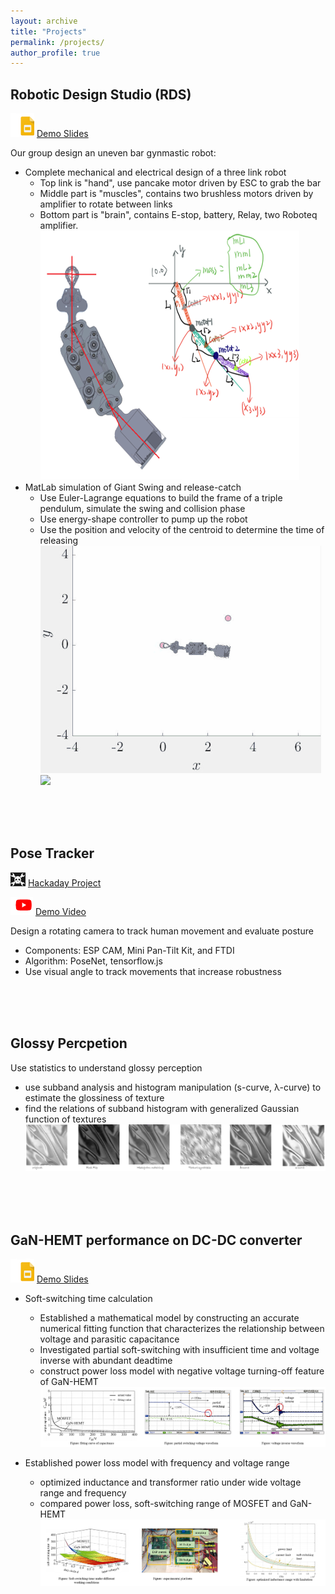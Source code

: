 ```yaml
---
layout: archive
title: "Projects"
permalink: /projects/
author_profile: true
---
```


## Robotic Design Studio (RDS)
![](../images/slides.PNG) [Demo Slides](https://drive.google.com/file/d/18LP7wJZWtEOltBx4jI_jX05HiQ8rBEed/view?usp=sharing)

Our group design an uneven bar gynmastic robot:
- Complete mechanical and electrical design of a three link robot
  * Top link is "hand", use pancake motor driven by ESC to grab the bar
  * Middle part is "muscles", contains two brushless motors driven by amplifier to rotate between links
  * Bottom part is "brain", contains E-stop, battery, Relay, two Roboteq amplifier.
![](../images/Picture1.png)
- MatLab simulation of Giant Swing and release-catch
  * Use Euler-Lagrange equations to build the frame of a triple pendulum, simulate the swing and collision phase
  * Use energy-shape controller to pump up the robot
  * Use the position and velocity of the centroid to determine the time of releasing
![](../images/gif1.gif)<br> ![](../images/Robotrun1.gif)

<br><br><br>

## Pose Tracker
![](../images/hackaday.png) [Hackaday Project](https://hackaday.io/project/172394-pose-tracker)

![](../images/youtube.PNG) [Demo Video](https://www.youtube.com/watch?v=8D80CxtRYak&feature=emb_logo)

Design a rotating camera to track human movement and evaluate posture
- Components: ESP CAM, Mini Pan-Tilt Kit, and FTDI
- Algorithm: PoseNet, tensorflow.js
- Use visual angle to track movements that increase robustness

<br><br><br>

## Glossy Percpetion
<!--![](../images/slides.PNG) [Demo Slides]() -->

Use statistics to understand glossy perception
- use subband analysis and histogram manipulation (s-curve, λ-curve) to estimate the glossiness of texture
- find the relations of subband histogram with generalized Gaussian function of textures
![](../images/Picture2.png)

<br><br><br>

## GaN-HEMT performance on DC-DC converter
![](../images/slides.PNG) [Demo Slides](https://drive.google.com/file/d/18suBW05lz-ihQeUvalAgY412FZmd36Zv/view?usp=sharing)
- Soft-switching time calculation
  * Established a mathematical model by constructing an accurate numerical fitting function that characterizes the relationship between voltage and parasitic capacitance
  * Investigated partial soft-switching with insufficient time and voltage inverse with abundant deadtime
  * construct power loss model with negative voltage turning-off feature of GaN-HEMT
![](../images/Picture3.png)

- Established power loss model with frequency and voltage range
  * optimized inductance and transformer ratio under wide voltage range and frequency
  * compared power loss, soft-switching range of MOSFET and GaN-HEMT
![](../images/Picture4.png)










